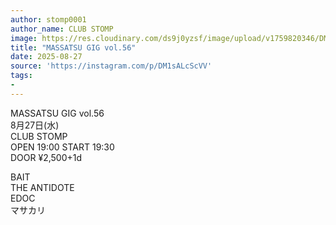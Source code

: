 ```yaml
---
author: stomp0001
author_name: CLUB STOMP
image: https://res.cloudinary.com/ds9j0yzsf/image/upload/v1759820346/DM1sALcScVV.jpg
title: "MASSATSU GIG vol.56"
date: 2025-08-27
source: 'https://instagram.com/p/DM1sALcScVV'
tags:
- 
---
```

MASSATSU GIG vol.56<br>
8月27日(水)<br>
CLUB STOMP<br>
OPEN 19:00 START 19:30<br>
DOOR ¥2,500+1d

BAIT<br>
THE ANTIDOTE<br>
EDOC<br>
マサカリ